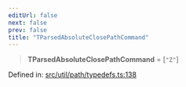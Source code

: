 ```yaml
---
editUrl: false
next: false
prev: false
title: "TParsedAbsoluteClosePathCommand"
---
```


> **TParsedAbsoluteClosePathCommand** = \[`"Z"`\]

Defined in: [src/util/path/typedefs.ts:138](https://github.com/fabricjs/fabric.js/blob/977f797255d8c56b5b68360b0d45bed33697d2e8/src/util/path/typedefs.ts#L138)
